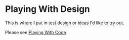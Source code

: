 Playing With Design
=================

This is where I put in test design or ideas I'd like to try out.

Please see [Playing With Code](https://github.com/devchuk/Playing_With_Code).
